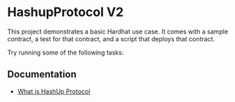 # HashupProtocol V2

This project demonstrates a basic Hardhat use case. It comes with a sample contract, a test for that contract, and a script that deploys that contract.

Try running some of the following tasks:

## Documentation

* [What is HashUp Protocol](#installation)

